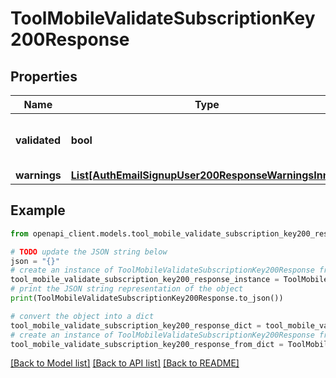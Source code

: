# ToolMobileValidateSubscriptionKey200Response


## Properties

Name | Type | Description | Notes
------------ | ------------- | ------------- | -------------
**validated** | **bool** | Whether the key is validated or not. | [default to False]
**warnings** | [**List[AuthEmailSignupUser200ResponseWarningsInner]**](AuthEmailSignupUser200ResponseWarningsInner.md) |  | [optional] 

## Example

```python
from openapi_client.models.tool_mobile_validate_subscription_key200_response import ToolMobileValidateSubscriptionKey200Response

# TODO update the JSON string below
json = "{}"
# create an instance of ToolMobileValidateSubscriptionKey200Response from a JSON string
tool_mobile_validate_subscription_key200_response_instance = ToolMobileValidateSubscriptionKey200Response.from_json(json)
# print the JSON string representation of the object
print(ToolMobileValidateSubscriptionKey200Response.to_json())

# convert the object into a dict
tool_mobile_validate_subscription_key200_response_dict = tool_mobile_validate_subscription_key200_response_instance.to_dict()
# create an instance of ToolMobileValidateSubscriptionKey200Response from a dict
tool_mobile_validate_subscription_key200_response_from_dict = ToolMobileValidateSubscriptionKey200Response.from_dict(tool_mobile_validate_subscription_key200_response_dict)
```
[[Back to Model list]](../README.md#documentation-for-models) [[Back to API list]](../README.md#documentation-for-api-endpoints) [[Back to README]](../README.md)


